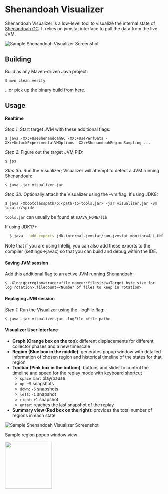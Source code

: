 # Shenandoah Visualizer

Shenandoah Visualizer is a low-level tool to visualize the internal state of
[Shenandoah GC](https://wiki.openjdk.java.net/display/Shenandoah). It relies on
jvmstat interface to pull the data from the live JVM.

![Sample Shenandoah Visualizer Screenshot](images/sample-screenshot-2.png)

## Building

Build as any Maven-driven Java project:

    $ mvn clean verify

...or pick up the binary build [from here](https://builds.shipilev.net/shenandoah-visualizer/).

## Usage


#### Realtime
*Step 1.* Start target JVM with these additional flags:

    $ java -XX:+UseShenandoahGC -XX:+UsePerfData -XX:+UnlockExperimentalVMOptions -XX:+ShenandoahRegionSampling ...

*Step 2.* Figure out the target JVM PID:

    $ jps

*Step 3a.* Run the Visualizer; Visualizer will attempt to detect a JVM running Shenandoah:
    
    $ java -jar visualizer.jar

*Step 3b.* Optionally attach the Visualizer using the -vm flag:
  If using JDK8:

    $ java -Xbootclasspath/p:<path-to-tools.jar> -jar visualizer.jar -vm local://<pid>
`tools.jar` can usually be found at `$JAVA_HOME/lib`

  If using JDK17+
```bash
  $ java --add-exports jdk.internal.jvmstat/sun.jvmstat.monitor=ALL-UNNAMED -jar visualizer.jar
```
  Note that if you are using Intellij, you can also add these exports to the compiler (settings->javac) so that you can build and debug within the IDE.


#### Saving JVM session
Add this additional flag to an active JVM running Shenandoah:

    $ -Xlog:gc+region=trace:<file name>::filesize=<Target byte size for log rotation>,filecount=<Number of files to keep in rotation>


#### Replaying JVM session
*Step 1.* Run the Visualizer using the -logFile flag:

    $ java -jar visualizer.jar -logFile <file path>

#### Visualizer User Interface
* **Graph (Orange box on the top)**: different displacements for different collector phases and a new timescale
* **Region (Blue box in the middle)**: generates popup window with detailed information of chosen region and historical timeline of the states for that region
* **Toolbar (Pink box in the bottom)**: buttons and slider to control the timeline and speed for the replay mode with keyboard shortcut 
  * `space bar`: play/pause
  * `up`: `+5` snapshots
  * `down`: `-5` snapshots
  * `left`: `-1` snapshot
  * `right`: `+1` snapshot
  * `enter`: reaches the last snapshot of the replay
* **Summary view (Red box on the right)**: provides the total number of regions in each state

![Sample Shenandoah Visualizer Screenshot](images/sample-usage-screenshot.png)

Sample region popup window view

<img src="images/sample-region-popup-screenshot.png" width="150">

